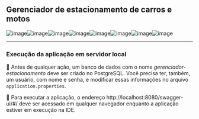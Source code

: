 ## Gerenciador de estacionamento de carros e motos 

![image](https://img.shields.io/badge/Java-ED8B00?style=for-the-badge&logo=java&logoColor=white)![image](https://img.shields.io/badge/Spring_Boot-F2F4F9?style=for-the-badge&logo=spring-boot)![image](https://img.shields.io/badge/Swagger-85EA2D?style=for-the-badge&logo=Swagger&logoColor=white)![image](https://img.shields.io/badge/PostgreSQL-316192?style=for-the-badge&logo=postgresql&logoColor=white)![image](https://img.shields.io/badge/Hibernate-59666C?style=for-the-badge&logo=Hibernate&logoColor=white)![image](https://img.shields.io/badge/apache_maven-C71A36?style=for-the-badge&logo=apachemaven&logoColor=white)![image](https://img.shields.io/badge/IntelliJ_IDEA-000000.svg?style=for-the-badge&logo=intellij-idea&logoColor=white)![image](https://img.shields.io/badge/GIT-E44C30?style=for-the-badge&logo=git&logoColor=white)

_____

### Execução da aplicação em servidor local

:elephant: Antes de qualquer ação, um banco de dados com o nome *gerenciador-estacionamento* deve ser criado no PostgreSQL. Você precisa ter, também, um usuário, com nome e senha, e modificar essas informações no arquivo `application.properties`.

:wrench: Para executar a aplicação, o endereço http://localhost:8080/swagger-ui/#/ deve ser acessado em qualquer navegador enquanto a aplicação estiver em execução na IDE.

